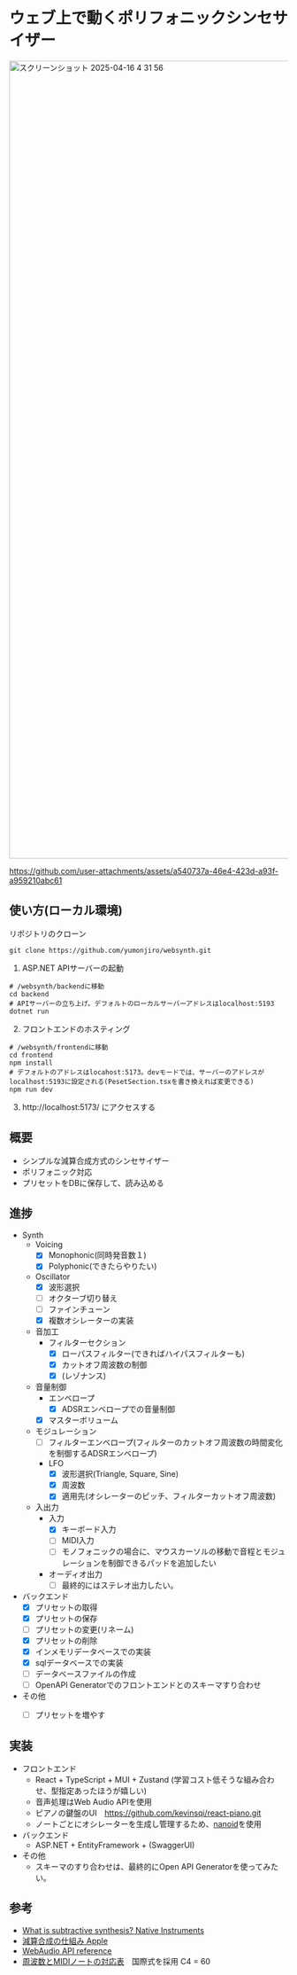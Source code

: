 
# ウェブ上で動くポリフォニックシンセサイザー

<img width="1440" alt="スクリーンショット 2025-04-16 4 31 56" src="https://github.com/user-attachments/assets/5c66fd54-a91b-476f-ae5d-6f2caaf38e58" />

https://github.com/user-attachments/assets/a540737a-46e4-423d-a93f-a959210abc61

## 使い方(ローカル環境)
リポジトリのクローン
```
git clone https://github.com/yumonjiro/websynth.git
```
1. ASP.NET APIサーバーの起動
```
# /websynth/backendに移動
cd backend
# APIサーバーの立ち上げ。デフォルトのローカルサーバーアドレスはlocalhost:5193
dotnet run
```


2. フロントエンドのホスティング
```
# /websynth/frontendに移動
cd frontend
npm install
# デフォルトのアドレスはlocahost:5173。devモードでは、サーバーのアドレスがlocalhost:5193に設定される(PesetSection.tsxを書き換えれば変更できる)
npm run dev
```

3. http://localhost:5173/ にアクセスする

## 概要
- シンプルな減算合成方式のシンセサイザー
- ポリフォニック対応
- プリセットをDBに保存して、読み込める


## 進捗
- Synth
    - Voicing
        - [x] Monophonic(同時発音数１)
        - [x] Polyphonic(できたらやりたい)
    - Oscillator
        - [x] 波形選択
        - [ ] オクターブ切り替え
        - [ ] ファインチューン
        - [x] 複数オシレーターの実装

    - 音加工  
        - フィルターセクション  
            - [x] ローパスフィルター(できればハイパスフィルターも)
            - [x] カットオフ周波数の制御  
            - [x] (レゾナンス) 
    - 音量制御  
        - エンベロープ  
            - [x] ADSRエンベロープでの音量制御  
        - [x] マスターボリューム  
    - モジュレーション  
        - [ ] フィルターエンベロープ(フィルターのカットオフ周波数の時間変化を制御するADSRエンベロープ)  
        - LFO  
            - [x] 波形選択(Triangle, Square, Sine)  
            - [x] 周波数  
            - [x] 適用先(オシレーターのピッチ、フィルターカットオフ周波数)  
    - 入出力  
        - 入力  
            - [x] キーボード入力  
            - [ ] MIDI入力
            - [ ] モノフォニックの場合に、マウスカーソルの移動で音程とモジュレーションを制御できるパッドを追加したい
        - オーディオ出力  
            - [ ] 最終的にはステレオ出力したい。  

- バックエンド
    - [x] プリセットの取得
    - [x] プリセットの保存
    - [ ] プリセットの変更(リネーム)
    - [x] プリセットの削除
    - [x] インメモリデータベースでの実装
    - [x] sqlデータベースでの実装
    - [ ] データベースファイルの作成
    - [ ] OpenAPI Generatorでのフロントエンドとのスキーマすり合わせ
- その他
    - [ ] プリセットを増やす


## 実装
- フロントエンド  
  - React + TypeScript + MUI + Zustand  (学習コスト低そうな組み合わせ、型指定あったほうが嬉しい)
  - 音声処理はWeb Audio APIを使用
  - ピアノの鍵盤のUI　https://github.com/kevinsqi/react-piano.git
  - ノートごとにオシレーターを生成し管理するため、[nanoid](https://github.com/ai/nanoid)を使用
- バックエンド  
  - ASP.NET + EntityFramework + (SwaggerUI)
- その他
  - スキーマのすり合わせは、最終的にOpen API Generatorを使ってみたい。
 
## 参考  
* [What is subtractive synthesis? Native Instruments](https://blog.native-instruments.com/subtractive-synthesis/)  
* [減算合成の仕組み Apple](https://support.apple.com/ja-jp/guide/logicpro/lgsife41a22f/11.1/mac/14.6) 
* [WebAudio API reference](https://developer.mozilla.org/ja/docs/Web/API/Web_Audio_API/Using_Web_Audio_API)
* [周波数とMIDIノートの対応表](https://www.asahi-net.or.jp/~hb9t-ktd/music/Japan/Research/DTM/freq_map.html)　国際式を採用 C4 = 60
